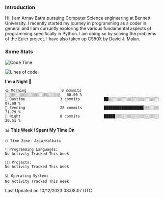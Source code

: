 ### Introduction
Hi, I am Arnav Batra pursuing Computer Science engineering at Bennett University. I recently started my journey in programming as a coder in general and I am curruntly exploring the various fundamental aspects of programming specifically in Python. 
I am doing so by solving the problems of the Euler project. 
I have also taken up CS50X by David J. Malan.

### Some Stats
<!--START_SECTION:waka-->
![Code Time](http://img.shields.io/badge/Code%20Time-17%20hrs%2018%20mins-blue)

![Lines of code](https://img.shields.io/badge/From%20Hello%20World%20I%27ve%20Written-24.1%20thousand%20lines%20of%20code-blue)

**I'm a Night 🦉** 

```text
🌞 Morning                0 commits           ░░░░░░░░░░░░░░░░░░░░░░░░░   00.00 % 
🌆 Daytime                3 commits           ██░░░░░░░░░░░░░░░░░░░░░░░   07.69 % 
🌃 Evening                28 commits          ██████████████████░░░░░░░   71.79 % 
🌙 Night                  8 commits           █████░░░░░░░░░░░░░░░░░░░░   20.51 % 
```


📊 **This Week I Spent My Time On** 

```text
🕑︎ Time Zone: Asia/Kolkata

💬 Programming Languages: 
No Activity Tracked This Week

🐱‍💻 Projects: 
No Activity Tracked This Week

💻 Operating System: 
No Activity Tracked This Week
```


 Last Updated on 10/12/2023 08:08:07 UTC
<!--END_SECTION:waka-->
